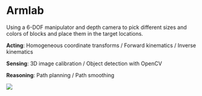 # Armlab

Using a 6-DOF manipulator and depth camera to pick different sizes and colors of blocks and place them in the target locations. 

**Acting**: Homogeneous coordinate transforms / Forward kinematics / Inverse kinematics

**Sensing**: 3D image calibration / Object detection with OpenCV

**Reasoning**: Path planning / Path smoothing

![](https://github.com/relifeto18/ROB_550/blob/main/Armlab/grasp%20block.gif)
